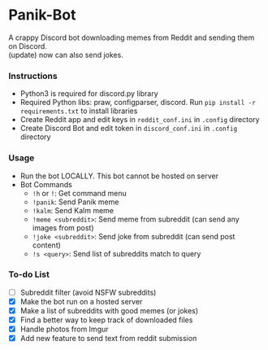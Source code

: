 # Panik-Bot
A crappy Discord bot downloading memes from Reddit and sending them on Discord.\
(update) now can also send jokes.

### Instructions

- Python3 is required for discord.py library
- Required Python libs: praw, configparser, discord. Run `pip install -r requirements.txt` to install libraries
- Create Reddit app and edit keys in `reddit_conf.ini` in `.config` directory
- Create Discord Bot and edit token in `discord_conf.ini` in `.config` directory

### Usage

- Run the bot LOCALLY. This bot cannot be hosted on server
- Bot Commands
    * `!h` or `!`: Get command menu
    * `!panik`: Send Panik meme
    * `!kalm`: Send Kalm meme
    * `!meme <subreddit>`: Send meme from subreddit (can send any images from post)
    * `!joke <subreddit>`: Send joke from subreddit (can send post content)
    * `!s <query>`: Send list of subreddits match to query

### To-do List

- [ ] Subreddit filter (avoid NSFW subreddits)
- [x] Make the bot run on a hosted server
- [x] Make a list of subreddits with good memes (or jokes)
- [x] Find a better way to keep track of downloaded files
- [x] Handle photos from Imgur
- [x] Add new feature to send text from reddit submission
